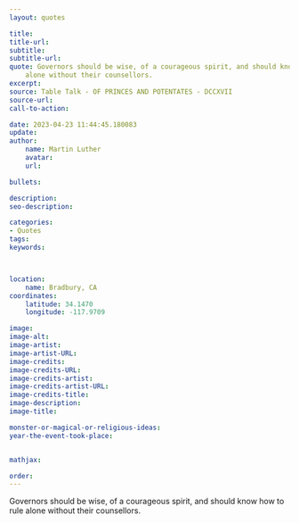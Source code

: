 ```yaml
---
layout: quotes

title:
title-url:
subtitle:
subtitle-url:
quote: Governors should be wise, of a courageous spirit, and should know how to rule
    alone without their counsellors.
excerpt:
source: Table Talk - OF PRINCES AND POTENTATES - DCCXVII
source-url:
call-to-action:

date: 2023-04-23 11:44:45.180083
update:
author:
    name: Martin Luther
    avatar:
    url:

bullets:

description:
seo-description:

categories:
- Quotes
tags:
keywords:



location:
    name: Bradbury, CA
coordinates:
    latitude: 34.1470
    longitude: -117.9709

image:
image-alt:
image-artist:
image-artist-URL:
image-credits:
image-credits-URL:
image-credits-artist:
image-credits-artist-URL:
image-credits-title:
image-description:
image-title:

monster-or-magical-or-religious-ideas:
year-the-event-took-place:


mathjax:

order:
---
```

Governors should be wise, of a courageous spirit, and should know how to rule alone without their counsellors.